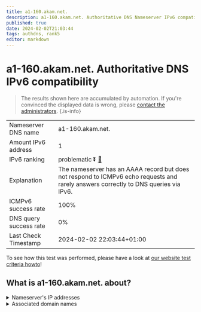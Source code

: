 ```yaml
---
title: a1-160.akam.net.
description: a1-160.akam.net. Authoritative DNS Nameserver IPv6 compatibility
published: true
date: 2024-02-02T21:03:44
tags: authdns, rank5
editor: markdown
---
```


# a1-160.akam.net. Authoritative DNS IPv6 compatibility

> The results shown here are accumulated by automation. If you're convinced the displayed data is wrong, please [contact the administrators](/howto/chat). 
{.is-info}




|   |   |
| - | - |
| Nameserver DNS name | a1-160.akam.net.
| Amount IPv6 address | 1
| IPv6 ranking | problematic :arrow_double_down: [🔗](/howto/ranking) |
| Explanation | The nameserver has an AAAA record but does not respond to ICMPv6 echo requests and rarely answers correctly to DNS queries via IPv6. |
| ICMPv6 success rate | 100%|
| DNS query success rate | 0% |
| Last Check Timestamp | 2024-02-02 22:03:44+01:00 |

To see how this test was performed, please have a look at [our website test criteria howto](/howto/testcriteria/authdns)!


## What is a1-160.akam.net. about?




<details>
<summary>Nameserver's IP addresses</summary>

2600:1401:2::a0

</details>



<details>
<summary>Associated domain names</summary>

www.oracle.com

</details>
